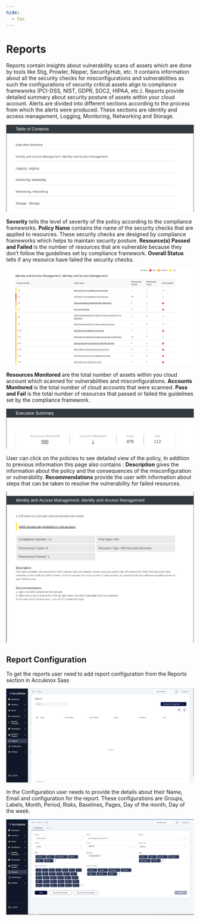 ```yaml
---
hide:
  - toc
---
```


# **Reports**

Reports contain insights about vulnerability scans of assets which are done by tools like Stig, Prowler, Nipper, SecurityHub, etc. It contains information about all the security checks for misconfigurations and vulnerabilities as such the configurations of security critical assets align to compliance frameworks (PCI-DSS, NIST, GDPR, SOC2, HIPAA, etc.). Reports provide detailed summary about security posture of assets within your cloud account. Alerts are divided into different sections according to the process from which the alerts were produced. These sections are identity and access management, Logging, Monitoring, Networking and Storage.

![](/saas/images/reports-table-of-content.png)

**Severity**
tells the level of severity of the policy according to the compliance frameworks.
**Policy Name** 
contains the name of the security checks that are applied to resources. These security checks are designed by compliance frameworks which helps to maintain security posture.
**Resource(s) Passed and Failed**
is the number of resources that are vulnerable because they don’t follow the guidelines set by compliance framework.
**Overall Status** 
tells if any resource have failed the security checks. 

![](/saas/images/reports-list.png)

**Resources Monitored** 
are the total number of assets within you cloud account which scanned for vulnerabilities and misconfigurations.
**Accounts Monitored** 
is the total number of cloud accounts that were scanned.
**Pass and Fail** 
is the total number of resources that passed or failed the guidelines set by the compliance framework.

![](/saas/images/reports-executive-summary.png)

User can click on the policies to see detailed view of the policy, In addition to previous information this page also contains : 
**Description** 
gives the information about the policy and the consequences of the misconfiguration or vulnerability.
**Recommendations** 
provide the user with information about steps that can be taken to resolve the vulnerability for failed resources.

![](/saas/images/reports-summary.png)
 

## **Report Configuration** 

To get the reports user need to add report configuration from the Reports section in Accuknox Saas

![](/saas/images/reports-main.png)

In the Configuration user needs to provide the details about their Name, Email and configuration for the report. These configurations are Groups, Labels, Month, Period, Risks, Baselines, Pages, Day of the month, Day of the week.

![](/saas/images/reports-configuration.png)